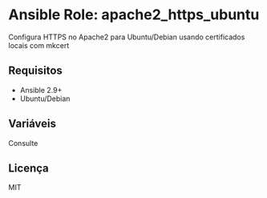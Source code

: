 # Ansible Role: apache2_https_ubuntu

Configura HTTPS no Apache2 para Ubuntu/Debian usando certificados locais com mkcert

## Requisitos
- Ansible 2.9+
- Ubuntu/Debian

## Variáveis
Consulte 

## Licença
MIT
